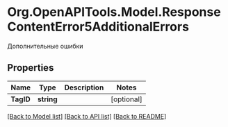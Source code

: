 # Org.OpenAPITools.Model.ResponseContentError5AdditionalErrors
Дополнительные ошибки

## Properties

Name | Type | Description | Notes
------------ | ------------- | ------------- | -------------
**TagID** | **string** |  | [optional] 

[[Back to Model list]](../README.md#documentation-for-models) [[Back to API list]](../README.md#documentation-for-api-endpoints) [[Back to README]](../README.md)

